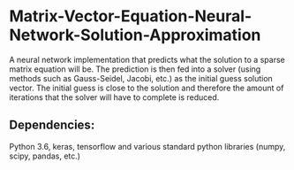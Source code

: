 # Matrix-Vector-Equation-Neural-Network-Solution-Approximation

A neural network implementation that predicts what the solution to a sparse matrix equation will be. The prediction is then fed into a solver (using methods such as Gauss-Seidel, Jacobi, etc.) as the initial guess solution vector. The initial guess is close to the solution and therefore the amount of iterations that the solver will have to complete is reduced.

## Dependencies:

Python 3.6, keras, tensorflow and various standard python libraries (numpy, scipy, pandas, etc.)
